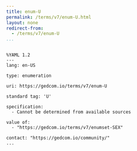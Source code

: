```yaml
---
title: enum-U
permalink: /terms/v7/enum-U.html
layout: none
redirect-from:
  - /terms/v7/enum-U
...
```


```

%YAML 1.2
---
lang: en-US

type: enumeration

uri: https://gedcom.io/terms/v7/enum-U

standard tag: 'U'

specification:
  - Cannot be determined from available sources

value of:
  - "https://gedcom.io/terms/v7/enumset-SEX"

contact: "https://gedcom.io/community/"
...

```
